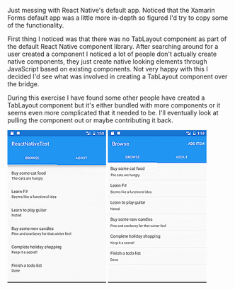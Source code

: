 Just messing with React Native's default app. Noticed that the Xamarin Forms default app was a little more in-depth so figured I'd try to copy some of the functionality.

First thing I noticed was that there was no TabLayout component as part of the default React Native component library.  After searching around for a user created a component I noticed a lot of people don't actually create native components, they just create native looking elements through JavaScript based on existing components.  Not very happy with this I decided I'd see what was involved in creating a TabLayout component over the bridge.

During this exercise I have found some other people have created a TabLayout component but it's either bundled with more components or it seems even more complicated that it needed to be.  I'll eventually look at pulling the component out or maybe contributing it back.

![ReactNative TabLayout](samples/RNTabLayout.gif "ReactNative TabLayout") ![Xamarin TabLayout](samples/XamarinTabLayout.gif "Xamarin TabLayout")